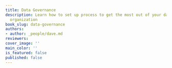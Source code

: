 ```yaml
---
title: Data Governance
description: Learn how to set up process to get the most out of your data in your
  organization
book_slug: data-governance
authors:
- author: _people/dave.md
reviewers:
cover_image: ''
main_color: ''
is_featured: false
published: false
---
```


